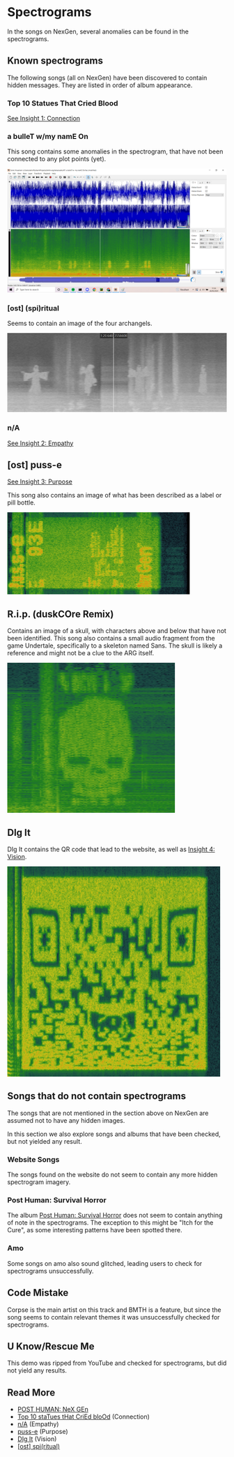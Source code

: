 # Spectrograms

In the songs on NexGen, several anomalies can be found in the spectrograms.

## Known spectrograms

The following songs (all on NexGen) have been discovered to contain hidden messages. 
They are listed in order of album appearance.

### Top 10 Statues That Cried Blood

[See Insight 1: Connection](../lore/insight1-connection.md)

### a bulleT w/my namE On

This song contains some anomalies in the spectrogram, that have not been connected to 
any plot points (yet).

![img.png](../../Resources/spectrograms/abwmno_spectro.png)

### [ost] (spi)ritual

Seems to contain an image of the four archangels.

![img_1.png](../../Resources/spectrograms/spectrogram-archangels.png)

### n/A

[See Insight 2: Empathy](../lore/insight2-empathy)

## [ost] puss-e

[See Insight 3: Purpose](../lore/insight3-purpose)

This song also contains an image of what has been described as a label or pill bottle.

![img.png](../../Resources/spectrograms/spectogram_pusse_end.png)

## R.i.p. (duskCOre Remix)

Contains an image of a skull, with characters above and below that have not been identified. This song also 
contains a small audio fragment from the game Undertale, specifically to a skeleton named Sans. The skull is likely a 
reference and might not be a clue to the ARG itself.

![img.png](../../Resources/spectrograms/skull_spectrogram.png)

## DIg It

DIg It contains the QR code that lead to the website, as well as 
[Insight 4: Vision](../lore/insight4-vision).

![img.png](../../Resources/spectrograms/spectrogram_qr.png)

## Songs that do not contain spectrograms

The songs that are not mentioned in the section above on NexGen are assumed not to have 
any hidden images. 

In this section we also explore songs and albums that have been checked, but not yielded 
any result.

### Website Songs

The songs found on the website do not seem to contain any more hidden spectrogram imagery.

### Post Human: Survival Horror

The album [Post Human: Survival Horror](./ph-survival-horror) does not seem to contain 
anything of note in the spectrograms. The exception to this might be "Itch for the Cure", 
as some interesting patterns have been spotted there.

### Amo

Some songs on amo also sound glitched, leading users to check for spectrograms unsuccessfully.

## Code Mistake

Corpse is the main artist on this track and BMTH is a feature, but since the song seems to 
contain relevant themes it was unsuccessfully checked for spectrograms.

## U Know/Rescue Me

This demo was ripped from YouTube and checked for spectrograms, but did not yield any results.

## Read More

- [POST HUMAN: NeX GEn](ph-nex-gen)
- [Top 10 staTues tHat CriEd bloOd](song-top10) (Connection)
- [n/A](song-na) (Empathy)
- [puss-e](song-pusse) (Purpose)
- [DIg It](song-digit) (Vision)
- [[ost] spi(ritual)](song-spiritual)